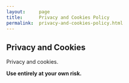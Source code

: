 ```yaml
---
layout:     page
title:      Privacy and Cookies Policy
permalink:  privacy-and-cookies-policy.html
---
```

## Privacy and Cookies
Privacy and cookies.

**Use entirely at your own risk.**